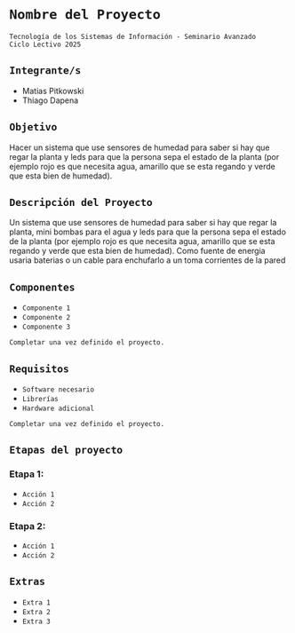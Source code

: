 # **`Nombre del Proyecto`**

`Tecnología de los Sistemas de Información - Seminario Avanzado`  
`Ciclo Lectivo 2025`

## **`Integrante/s`**

- Matias Pitkowski 
- Thiago Dapena

## **`Objetivo`**

Hacer un sistema que use sensores de humedad para saber si hay que regar la planta y leds para que la persona sepa el estado de la planta (por ejemplo rojo es que necesita agua, amarillo que se esta regando y verde que esta bien de humedad).

## **`Descripción del Proyecto`**

Un sistema que use sensores de humedad para saber si hay que regar la planta, mini bombas para el agua y leds para que la persona sepa el estado de la planta (por ejemplo rojo es que necesita agua, amarillo que se esta regando y verde que esta bien de humedad). Como fuente de energia usaria baterias o un cable para enchufarlo a un toma corrientes de la pared

## **`Componentes`**

- `Componente 1`  
- `Componente 2`  
- `Componente 3`

`Completar una vez definido el proyecto.`

## **`Requisitos`**

- `Software necesario`  
- `Librerías`  
- `Hardware adicional`

`Completar una vez definido el proyecto.`

## **`Etapas del proyecto`**
### Etapa 1:
- `Acción 1`
- `Acción 2`

### Etapa 2:
- `Acción 1`
- `Acción 2`

## **`Extras`**

- `Extra 1`  
- `Extra 2`  
- `Extra 3`
